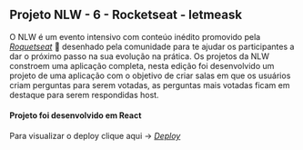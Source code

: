 ## Projeto NLW - 6 - Rocketseat - letmeask
O NLW é um evento intensivo com conteúo inédito promovido pela _[Roquetseat](https://www.rocketseat.com.br/)_ :rocket: desenhado pela comunidade para te ajudar os participantes a dar o próximo passo na sua evolução na prática. Os projetos da NLW constroem uma aplicação completa, nesta edição foi desenvolvido um projeto de uma aplicação com o objetivo de criar salas em que os usuários criam perguntas para serem votadas, as perguntas mais votadas ficam em destaque para serem respondidas host.

#### Projeto foi desenvolvido em React
Para visualizar o deploy clique aqui -> _[Deploy](https://letmeask-b26d5.web.app/)_
